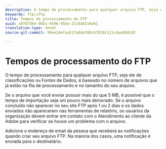 ```yaml
---
description: O tempo de processamento para qualquer arquivo FTP, seja ele de classificações ou fontes de dados, é baseado no número de arquivos que já estão na fila de processamento e no tamanho do seu arquivo.
keywords: ftp;sftp
title: Tempos de processamento do FTP
uuid: a0f67db4-0bb1-4596-95da-21c8ab2a4a61
translation-type: tm+mt
source-git-commit: 99ee24efaa517e8da700c67818c111c4aa90dc02

---
```



# Tempos de processamento do FTP

O tempo de processamento para qualquer arquivo FTP, seja ele de classificações ou Fontes de Dados, é baseado no número de arquivos que já estão na fila de processamento e no tamanho do seu arquivo.

Se o arquivo que você enviar possuir mais do que 5 MB, é possível que o tempo de importação seja um pouco mais demorado. Se o arquivo concluído não aparecer no seu site FTP após 1 ou 2 dias e os dados enviados não aparecerem nas ferramentas de relatório, os usuários da organização devem entrar em contato com o Atendimento ao cliente da Adobe para verificar se houve um problema com o arquivo.

Adicione o endereço de email da pessoa que receberá as notificações quando criar seu arquivo FTP. Na maioria dos casos, uma notificação é enviada para o destinatário.
